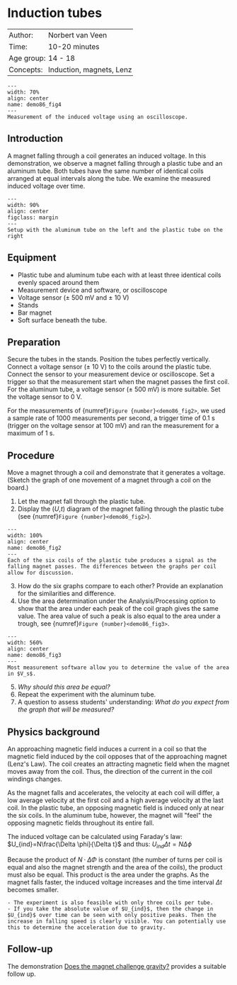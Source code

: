 # Induction tubes

<table style="width: 100%; border-collapse: collapse; border: none;">
    <tr style="background-color: var(--background-color);">  
        <td style="text-align: left; padding: 3px; border: none; color: var(--text-color)">Author:</td>
        <td style="text-align: left; padding: 3px; border: none; color: var(--text-color)">Norbert van Veen</td>
    </tr>
    <tr style="background-color: var(--background-color);"> 
        <td style="text-align: left; padding: 3px; border: none; color: var(--text-color)">Time:</td>
        <td style="text-align: left; padding: 3px; border: none; color: var(--text-color)">10-20 minutes </td>
    </tr>
    <tr style="background-color: var(--background-color);"> 
        <td style="text-align: left; padding: 3px; border: none; color: var(--text-color)">Age group:</td>
        <td style="text-align: left; padding: 3px; border: none; color: var(--text-color)">14 - 18</td>
    </tr>
    <tr style="background-color: var(--background-color);"> 
        <td style="text-align: left; padding: 3px; border: none; color: var(--text-color)">Concepts:</td>
        <td style="text-align: left; padding: 3px; border: none; color: var(--text-color)">Induction, magnets, Lenz</td>
    </tr>
</table>

```{figure} demo86_figure4.jpg
---
width: 70%
align: center
name: demo86_fig4
---
Measurement of the induced voltage using an oscilloscope.
```

## Introduction
A magnet falling through a coil generates an induced voltage. In this demonstration, we observe a magnet falling through a plastic tube and an aluminum tube. Both tubes have the same number of identical coils arranged at equal intervals along the tube. We examine the measured induced voltage over time.

```{figure} demo86_figure1.png
---
width: 90%
align: center
figclass: margin
---
Setup with the aluminum tube on the left and the plastic tube on the right
```

## Equipment
- Plastic tube and aluminum tube each with at least three identical coils evenly spaced around them 
- Measurement device and software, or oscilloscope
- Voltage sensor ($\pm$ 500 mV and $\pm$ 10 V)
- Stands
- Bar magnet
- Soft surface beneath the tube.

## Preparation
Secure the tubes in the stands. Position the tubes perfectly vertically. Connect a voltage sensor ($\pm$ 10 V) to the coils around the plastic tube. Connect the sensor to your measurement device or oscilloscope. Set a trigger so that the measurement start when the magnet passes the first coil. For the aluminum tube, a voltage sensor ($\pm$ 500 mV) is more suitable. Set the voltage sensor to 0 V. 

For the measurements of {numref}`Figure {number}<demo86_fig2>`, we used a sample rate of 1000 measurements per second, a trigger time of 0.1 s (trigger on the voltage sensor at 100 mV) and ran the measurement for a maximum of 1 s.

## Procedure
Move a magnet through a coil and demonstrate that it generates a voltage. (Sketch the graph of one movement of a magnet through a coil on the board.) 

1. Let the magnet fall through the plastic tube.
2. Display the ($U$,$t$) diagram of the magnet falling through the plastic tube (see {numref}`Figure {number}<demo86_fig2>`).

```{figure} demo86_figure2.jpg
---
width: 100%
align: center
name: demo86_fig2
---
Each of the six coils of the plastic tube produces a signal as the falling magnet passes. The differences between the graphs per coil allow for discussion.
```

3. How do the six graphs compare to each other? Provide an explanation for the similarities and difference.
4. Use the area determination under the Analysis/Processing option to show that the area under each peak of the coil graph gives the same value. The area value of such a peak is also equal to the area under a trough, see {numref}`Figure {number}<demo86_fig3>`.

```{figure} demo86_figure3.png
---
width: 560%
align: center
name: demo86_fig3
---
Most measurement software allow you to determine the value of the area in $V_s$.
```

5. *Why should this area be equal?*
6. Repeat the experiment with the aluminum tube.
7. A question to assess students' understanding: *What do you expect from the graph that will be measured?*

## Physics background
An approaching magnetic field induces a current in a coil so that the magnetic field induced by the coil opposes that of the approaching magnet (Lenz's Law). The coil creates an attracting magnetic field when the magnet moves away from the coil. Thus, the direction of the current in the coil windings changes.

As the magnet falls and accelerates, the velocity at each coil will differ, a low average velocity at the first coil and a high average velocity at the last coil. In the plastic tube, an opposing magnetic field is induced only at near the six coils. In the aluminum tube, however, the magnet will "feel" the opposing magnetic fields throughout its entire fall. 

The induced voltage can be calculated using Faraday's law: $U_{ind}=N\frac{\Delta \phi}{\Delta t}$ and thus: $U_{ind}\Delta t=N\Delta \phi$

Because the product of $N·ΔΦ$ is constant (the number of turns per coil is equal and also the magnet strength and the area of the coils), the product must also be equal. This product is the area under the graphs. As the magnet falls faster, the induced voltage increases and the time interval $\Delta t$ becomes smaller.

```{tip}
- The experiment is also feasible with only three coils per tube.
- If you take the absolute value of $U_{ind}$, then the change in $U_{ind}$ over time can be seen with only positive peaks. Then the increase in falling speed is clearly visible. You can potentially use this to determine the acceleration due to gravity.
```

## Follow-up
The demonstration [Does the magnet challenge gravity?](../demo16/demo16.md) provides a suitable follow up. 
